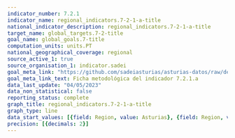 ```yaml
---
indicator_number: 7.2.1
indicator_name: regional_indicators.7-2-1-a-title
national_indicator_description: regional_indicators.7-2-1-a-title
target_name: global_targets.7-2-title
goal_name: global_goals.7-title
computation_units: units.PT
national_geographical_coverage: regional
source_active_1: true
source_organisation_1: indicator.sadei
goal_meta_link: "https://github.com/sadeiasturias/asturias-datos/raw/develop/descargas/metodologia/7.2.1.a.pdf"
goal_meta_link_text: Ficha metodológica del indicador 7.2.1.a
data_last_update: "04/05/2023"
data_non_statistical: false
reporting_status: complete
graph_title: regional_indicators.7-2-1-a-title
graph_type: line
data_start_values: [{field: Region, value: Asturias}, {field: Region, value: España}]
precision: [{decimals: 2}]
---
```

